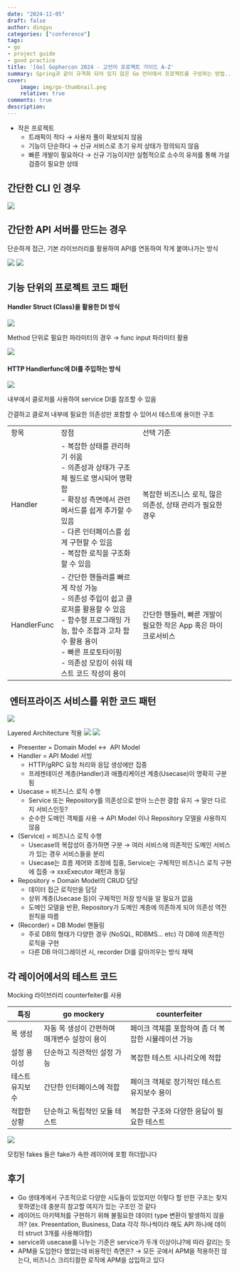 ```yaml
---
date: "2024-11-05"
draft: false
author: dingyu
categories: ["conference"]
tags:
- go
- project guide
- good practice
title: '[Go] Gophercon 2024 - 고언어 프로젝트 가이드 A-Z'
summary: Spring과 같이 규격화 되어 있지 않은 Go 언어에서 프로젝트를 구성하는 방법.. 피쳐 단위 개발 그리고 엔터프라이즈 App까지 설계에 대한 개략적인 사례를 소개함
cover:
    image: img/go-thumbnail.png
    relative: true
comments: true
description: 
---
```


- 작은 프로젝트
    - 트래픽이 적다 → 사용자 풀이 확보되지 않음
    - 기능이 단순하다 → 신규 서비스로 초기 유저 상태가 정의되지 않음
    - 빠른 개발이 필요하다 → 신규 기능이지만 실험적으로 소수의 유저를 통해 가설 검증이 필요한 상태

## 간단한 CLI 인 경우
![](image.png)


## 간단한 API 서버를 만드는 경우
단순하게 접근, 기본 라이브러리를 활용하여 API를 연동하여 작게 붙여나가는 방식

![](image-1.png)
![](image-2.png)

## 기능 단위의 프로젝트 코드 패턴
#### Handler Struct (Class)을 활용한 DI 방식
![](image-3.png)

Method 단위로 필요한 파라미터의 경우 → func input 파라미터 활용

![](image-4.png)

  

#### HTTP Handlerfunc에 DI를 주입하는 방식
![](image-5.png)

내부에서 클로저를 사용하여 service DI를 참조할 수 있음

간결하고 클로저 내부에 필요한 의존성만 포함할 수 있어서 테스트에 용이한 구조

  

|   |   |   |
|---|---|---|
|항목|장점|선택 기준|
|Handler|- 복잡한 상태를 관리하기 쉬움<br>- 의존성과 상태가 구조체 필드로 명시되어 명확함<br>- 확장성 측면에서 관련 메서드를 쉽게 추가할 수 있음<br>- 다른 인터페이스를 쉽게 구현할 수 있음<br>- 복잡한 로직을 구조화할 수 있음|복잡한 비즈니스 로직, 많은 의존성, 상태 관리가 필요한 경우|
|HandlerFunc|- 간단한 핸들러를 빠르게 작성 가능<br>- 의존성 주입이 쉽고 클로저를 활용할 수 있음<br>- 함수형 프로그래밍 가능, 함수 조합과 고차 함수 활용 용이<br>- 빠른 프로토타이핑<br>- 의존성 모킹이 쉬워 테스트 코드 작성이 용이|간단한 핸들러, 빠른 개발이 필요한 작은 App 혹은 마이크로서비스|

  

##  엔터프라이즈 서비스를 위한 코드 패턴
![](image-6.png)

Layered Architecture 적용
![](image-7.png)
![](image-8.png)

- Presenter = Domain Model ↔  API Model 
- Handler = API Model 서빙
    - HTTP/gRPC 요청 처리와 응답 생성에만 집중
    - 프레젠테이션 계층(Handler)과 애플리케이션 계층(Usecase)이 명확히 구분됨
- Usecase = 비즈니스 로직 수행
    - Service 또는 Repository를 의존성으로 받아 느슨한 결합 유지 → 말만 다르지 서비스인듯?
    - 순수한 도메인 객체를 사용 → API Model 이나 Repository 모델을 사용하지 않음
- (Service) = 비즈니스 로직 수행
    - Usecase의 복잡성이 증가하면 구분 → 여러 서비스에 의존적인 도메인 서비스가 있는 경우 서비스들을 분리
    - Usecase는 흐름 제어와 조정에 집중, Service는 구체적인 비즈니스 로직 구현에 집중 → xxxExecutor 패턴과 동일
- Repository = Domain Model의 CRUD 담당
    - 데이터 접근 로직만을 담당
    - 상위 계층(Usecase 등)이 구체적인 저장 방식을 알 필요가 없음
    - 도메인 모델을 반환, Repository가 도메인 계층에 의존하게 되어 의존성 역전 원칙을 따름
- (Recorder) = DB Model 핸들링
    - 주로 DB의 형태가 다양한 경우 (NoSQL, RDBMS... etc) 각 DB에 의존적인 로직을 구현
    - 다른 DB 마이그레이션 시, recorder DI를 갈아끼우는 방식 채택

  

## 각 레이어에서의 테스트 코드

Mocking 라이브러리 counterfeiter를 사용

|특징|go mockery|counterfeiter|
|---|---|---|
|목 생성|자동 목 생성이 간편하며 매개변수 설정이 용이|페이크 객체를 포함하여 좀 더 복잡한 시뮬레이션 가능|
|설정 용이성|단순하고 직관적인 설정 가능|복잡한 테스트 시나리오에 적합|
|테스트 유지보수|간단한 인터페이스에 적합|페이크 객체로 장기적인 테스트 유지보수 용이|
|적합한 상황|단순하고 독립적인 모듈 테스트|복잡한 구조와 다양한 응답이 필요한 테스트|

![](image-9.png)

모킹된 fakes 들은 fake가 속한 레이어에 포함 하더랍니다

## 후기
- Go 생태계에서 구조적으로 다양한 시도들이 있었지만 이렇다 할 만한 구조는 찾지 못하였는데 충분히 참고할 여지가 있는 구조인 것 같다
- 레이어드 아키텍처를 구현하기 위해 불필요한 데이터 type 변환이 발생하지 않을까? (ex. Presentation, Business, Data 각각 하나씩이라 해도 API 하나에 데이터 struct 3개를 사용해야함)
- service와 usecase를 나누는 기준은 service가 두개 이상이냐?에 따라 갈리는 듯
- APM을 도입한다 했었는데 비용적인 측면은? → 모든 곳에서 APM을 적용하진 않는다, 비즈니스 크리티컬한 로직에 APM을 삽입하고 있다